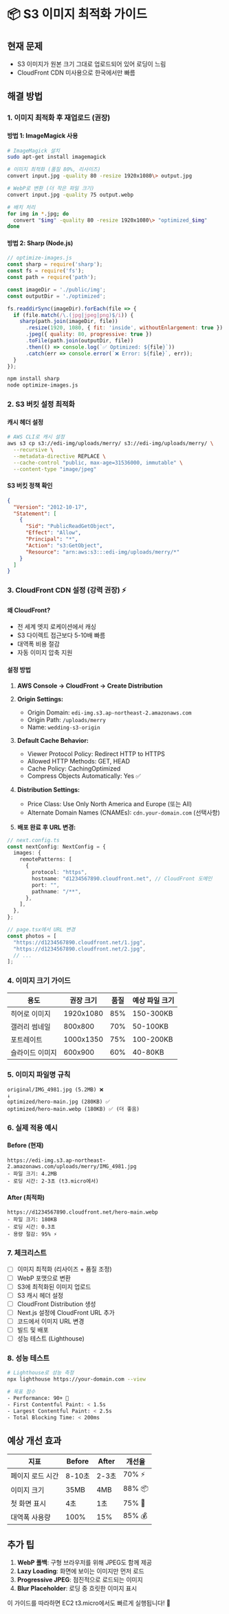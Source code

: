 # 📦 S3 이미지 최적화 가이드

## 현재 문제
- S3 이미지가 원본 크기 그대로 업로드되어 있어 로딩이 느림
- CloudFront CDN 미사용으로 한국에서만 빠름

## 해결 방법

### 1. 이미지 최적화 후 재업로드 (권장)

#### 방법 1: ImageMagick 사용
```bash
# ImageMagick 설치
sudo apt-get install imagemagick

# 이미지 최적화 (품질 80%, 리사이즈)
convert input.jpg -quality 80 -resize 1920x1080\> output.jpg

# WebP로 변환 (더 작은 파일 크기)
convert input.jpg -quality 75 output.webp

# 배치 처리
for img in *.jpg; do
  convert "$img" -quality 80 -resize 1920x1080\> "optimized_$img"
done
```

#### 방법 2: Sharp (Node.js)
```javascript
// optimize-images.js
const sharp = require('sharp');
const fs = require('fs');
const path = require('path');

const imageDir = './public/img';
const outputDir = './optimized';

fs.readdirSync(imageDir).forEach(file => {
  if (file.match(/\.(jpg|jpeg|png)$/i)) {
    sharp(path.join(imageDir, file))
      .resize(1920, 1080, { fit: 'inside', withoutEnlargement: true })
      .jpeg({ quality: 80, progressive: true })
      .toFile(path.join(outputDir, file))
      .then(() => console.log(`✅ Optimized: ${file}`))
      .catch(err => console.error(`❌ Error: ${file}`, err));
  }
});
```

```bash
npm install sharp
node optimize-images.js
```

### 2. S3 버킷 설정 최적화

#### 캐시 헤더 설정
```bash
# AWS CLI로 캐시 설정
aws s3 cp s3://edi-img/uploads/merry/ s3://edi-img/uploads/merry/ \
  --recursive \
  --metadata-directive REPLACE \
  --cache-control "public, max-age=31536000, immutable" \
  --content-type "image/jpeg"
```

#### S3 버킷 정책 확인
```json
{
  "Version": "2012-10-17",
  "Statement": [
    {
      "Sid": "PublicReadGetObject",
      "Effect": "Allow",
      "Principal": "*",
      "Action": "s3:GetObject",
      "Resource": "arn:aws:s3:::edi-img/uploads/merry/*"
    }
  ]
}
```

### 3. CloudFront CDN 설정 (강력 권장) ⚡

#### 왜 CloudFront?
- 전 세계 엣지 로케이션에서 캐싱
- S3 다이렉트 접근보다 5-10배 빠름
- 대역폭 비용 절감
- 자동 이미지 압축 지원

#### 설정 방법
1. **AWS Console → CloudFront → Create Distribution**
2. **Origin Settings:**
   - Origin Domain: `edi-img.s3.ap-northeast-2.amazonaws.com`
   - Origin Path: `/uploads/merry`
   - Name: `wedding-s3-origin`

3. **Default Cache Behavior:**
   - Viewer Protocol Policy: Redirect HTTP to HTTPS
   - Allowed HTTP Methods: GET, HEAD
   - Cache Policy: CachingOptimized
   - Compress Objects Automatically: Yes ✅

4. **Distribution Settings:**
   - Price Class: Use Only North America and Europe (또는 All)
   - Alternate Domain Names (CNAMEs): `cdn.your-domain.com` (선택사항)

5. **배포 완료 후 URL 변경:**
```typescript
// next.config.ts
const nextConfig: NextConfig = {
  images: {
    remotePatterns: [
      {
        protocol: "https",
        hostname: "d1234567890.cloudfront.net", // CloudFront 도메인
        port: "",
        pathname: "/**",
      },
    ],
  },
};
```

```typescript
// page.tsx에서 URL 변경
const photos = [
  "https://d1234567890.cloudfront.net/1.jpg",
  "https://d1234567890.cloudfront.net/2.jpg",
  // ...
];
```

### 4. 이미지 크기 가이드

| 용도 | 권장 크기 | 품질 | 예상 파일 크기 |
|------|----------|------|---------------|
| 히어로 이미지 | 1920x1080 | 85% | 150-300KB |
| 갤러리 썸네일 | 800x800 | 70% | 50-100KB |
| 포트레이트 | 1000x1350 | 75% | 100-200KB |
| 슬라이드 이미지 | 600x900 | 60% | 40-80KB |

### 5. 이미지 파일명 규칙
```
original/IMG_4981.jpg (5.2MB) ❌
↓
optimized/hero-main.jpg (280KB) ✅
optimized/hero-main.webp (180KB) ✅ (더 좋음)
```

### 6. 실제 적용 예시

#### Before (현재)
```
https://edi-img.s3.ap-northeast-2.amazonaws.com/uploads/merry/IMG_4981.jpg
- 파일 크기: 4.2MB
- 로딩 시간: 2-3초 (t3.micro에서)
```

#### After (최적화)
```
https://d1234567890.cloudfront.net/hero-main.webp
- 파일 크기: 180KB
- 로딩 시간: 0.3초
- 용량 절감: 95% ⚡
```

### 7. 체크리스트

- [ ] 이미지 최적화 (리사이즈 + 품질 조정)
- [ ] WebP 포맷으로 변환
- [ ] S3에 최적화된 이미지 업로드
- [ ] S3 캐시 헤더 설정
- [ ] CloudFront Distribution 생성
- [ ] Next.js 설정에 CloudFront URL 추가
- [ ] 코드에서 이미지 URL 변경
- [ ] 빌드 및 배포
- [ ] 성능 테스트 (Lighthouse)

### 8. 성능 테스트

```bash
# Lighthouse로 성능 측정
npx lighthouse https://your-domain.com --view

# 목표 점수
- Performance: 90+ 🎯
- First Contentful Paint: < 1.5s
- Largest Contentful Paint: < 2.5s
- Total Blocking Time: < 200ms
```

## 예상 개선 효과

| 지표 | Before | After | 개선율 |
|------|--------|-------|--------|
| 페이지 로드 시간 | 8-10초 | 2-3초 | 70% ⚡ |
| 이미지 크기 | 35MB | 4MB | 88% 📦 |
| 첫 화면 표시 | 4초 | 1초 | 75% 🚀 |
| 대역폭 사용량 | 100% | 15% | 85% 💰 |

## 추가 팁

1. **WebP 폴백**: 구형 브라우저를 위해 JPEG도 함께 제공
2. **Lazy Loading**: 화면에 보이는 이미지만 먼저 로드
3. **Progressive JPEG**: 점진적으로 로드되는 이미지
4. **Blur Placeholder**: 로딩 중 흐릿한 이미지 표시

이 가이드를 따라하면 EC2 t3.micro에서도 빠르게 실행됩니다! 🎉

